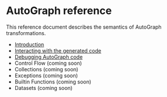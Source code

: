 # AutoGraph reference

This reference document describes the semantics of AutoGraph transformations.

*   [Introduction](intro.md)
*   [Interacting with the generated code](generated_code.md)
*   [Debugging AutoGraph code](debugging.md)
*   Control Flow (coming soon)
*   Collections (coming soon)
*   Exceptions (coming soon)
*   Builtin Functions (coming soon)
*   Datasets (coming soon)
